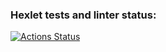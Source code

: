 ### Hexlet tests and linter status:
[![Actions Status](https://github.com/VitalikDmitriev/frontend-project-lvl1/workflows/hexlet-check/badge.svg)](https://github.com/VitalikDmitriev/frontend-project-lvl1/actions)
